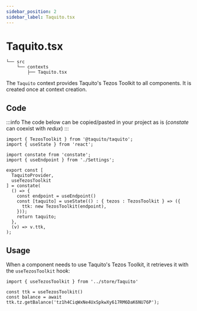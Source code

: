```yaml
---
sidebar_position: 2
sidebar_label: Taquito.tsx
---
```


# Taquito.tsx

```
└── src
    └── contexts
        ├── Taquito.tsx
```

The `Taquito` context provides Taquito's Tezos Toolkit to all components. It is created once at context creation.

## Code

:::info
The code below can be copied/pasted in your project as is (*constate* can coexist with *redux*)
:::

```tsx
import { TezosToolkit } from '@taquito/taquito';
import { useState } from 'react';

import constate from 'constate';
import { useEndpoint } from './Settings';

export const [
  TaquitoProvider,
  useTezosToolkit
] = constate(
  () => {
    const endpoint = useEndpoint()
    const [taquito] = useState(() : { tezos : TezosToolkit } => ({
      ttk: new TezosToolkit(endpoint),
    }));
    return taquito;
  },
  (v) => v.ttk,
);
```

## Usage

When a component needs to use Taquito's Tezos Toolkit, it retrieves it with the `useTezosToolkit` hook:

```tsx
import { useTezosToolkit } from '../store/Taquito'

const ttk = useTezosToolkit()
const balance = await ttk.tz.getBalance('tz1h4CiqWxNe4UxSpkwXy617RM6DaK6NU76P');
```